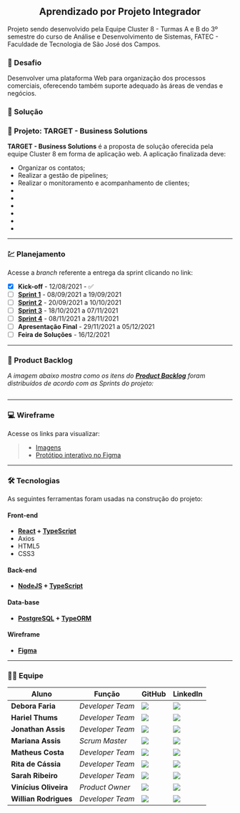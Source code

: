 <h2 align="center"> 
  Aprendizado por Projeto Integrador
</h2>

Projeto sendo desenvolvido pela Equipe Cluster 8 - Turmas A e B do 3º semestre do curso de Análise e Desenvolvimento de Sistemas, FATEC - Faculdade de Tecnologia de São José dos Campos.

### 📌 Desafio
Desenvolver uma plataforma Web para organização dos processos comerciais, oferecendo também suporte adequado às áreas de vendas e negócios. 

### 📝 Solução


### 🏁 Projeto: TARGET - Business Solutions
__TARGET - Business Solutions__ é a proposta de solução oferecida pela equipe Cluster 8 em forma de aplicação web. A aplicação finalizada deve:

* Organizar os contatos;
* Realizar a gestão de pipelines;
* Realizar o monitoramento e acompanhamento de clientes;
* 
*
*
*
*
*

-------------------------------------------------------------------------------------------------------------------------------------------------------------------

### 💹 Planejamento

Acesse a *branch* referente a entrega da sprint clicando no link:

* [x] __Kick-off__ - 12/08/2021 - ✅
* [ ] [__Sprint 1__](https://github.com/vinicius-hso/api-sem3/tree/Sprint-1) - 08/09/2021 a 19/09/2021 
* [ ] [__Sprint 2__](https://github.com/vinicius-hso/api-sem3/tree/Sprint-2) - 20/09/2021 a 10/10/2021 
* [ ] [__Sprint 3__](https://github.com/vinicius-hso/api-sem3/tree/Sprint-3) - 18/10/2021 a 07/11/2021 
* [ ] [__Sprint 4__](https://github.com/vinicius-hso/api-sem3/tree/Sprint-4) - 08/11/2021 a 28/11/2021 
* [ ] __Apresentação Final__ - 29/11/2021 a 05/12/2021 
* [ ] __Feira de Soluções__ - 16/12/2021

-------------------------------------------------------------------------------------------------------------------------------------------------------------------

### 📃 Product Backlog

*A imagem abaixo mostra como os itens do [__Product Backlog__]( ) foram distribuídos de acordo com as Sprints do projeto:*

![]( )

-------------------------------------------------------------------------------------------------------------------------------------------------------------------

### 💻 Wireframe 

Acesse os links para visualizar:

> * [Imagens](link)
> * [Protótipo interativo no Figma](https://www.figma.com/proto/9Wjemyb5Fc0einoBG4pciU/API---cluster8?node-id=0%3A1&scaling=contain&page-id=0%3A1&starting-point-node-id=217%3A1296&show-proto-sidebar=1)
 
-------------------------------------------------------------------------------------------------------------------------------------------------------------------

### 🛠 Tecnologias

As seguintes ferramentas foram usadas na construção do projeto:

#### **Front-end**  

-   **[React](https://reactjs.org/)  +  [TypeScript](https://www.typescriptlang.org/)**
-   Axios
-   HTML5 
-   CSS3

#### **Back-end**  

-   **[NodeJS](https://nodejs.org/en/)  +  [TypeScript](https://www.typescriptlang.org/)**

#### **Data-base**  

-   **[PostgreSQL](https://www.postgresql.org/)  +  [TypeORM](https://typeorm.io/#/)**

#### **Wireframe** 

-   **[Figma](https://www.figma.com/)**


-------------------------------------------------------------------------------------------------------------------------------------------------------------------

### 👨‍💻 Equipe


| Aluno            | Função           | GitHub                                                         | LinkedIn                                              |
| ---------------- | ---------------- | -------------------------------------------------------------- | ----------------------------------------------------- |
|__Debora Faria__  | *Developer Team*  | [![](https://bit.ly/3f9Xo0P)](https://github.com/deborafaria01)| [![](https://bit.ly/2P1ZogM)](https://bit.ly/2QwcT8R) |
|__Hariel Thums__  | *Developer Team* | [![](https://bit.ly/3f9Xo0P)](https://github.com/HarielThums)  | [![](https://bit.ly/2P1ZogM)](https://bit.ly/3f9bjUH) |
|__Jonathan Assis__| *Developer Team* | [![](https://bit.ly/3f9Xo0P)](https://github.com/Jonathan-Assis) | [![](https://bit.ly/2P1ZogM)](https://www.linkedin.com/in/jonathan-gabriel-/) |
|__Mariana Assis__ | *Scrum Master* | [![](https://bit.ly/3f9Xo0P)](https://github.com/mariana299)   | [![](https://bit.ly/2P1ZogM)](https://bit.ly/3foKv3d) |
|__Matheus Costa__| *Developer Team* | [![](https://bit.ly/3f9Xo0P)]( ) | [![](https://bit.ly/2P1ZogM)]( ) |
|__Rita de Cássia__| *Developer Team* | [![](https://bit.ly/3f9Xo0P)]( ) | [![](https://bit.ly/2P1ZogM)]( ) |
|__Sarah Ribeiro__| *Developer Team* | [![](https://bit.ly/3f9Xo0P)]( ) | [![](https://bit.ly/2P1ZogM)]( ) |
|__Vinícius Oliveira__| *Product Owner*| [![](https://bit.ly/3f9Xo0P)](https://github.com/vinicius-hso) | [![](https://bit.ly/2P1ZogM)](https://bit.ly/3fdl0BE) |
|__Willian Rodrigues__| *Developer Team* | [![](https://bit.ly/3f9Xo0P)](https://github.com/WrsDeveloper) | [![](https://bit.ly/2P1ZogM)](https://www.linkedin.com/in/willianrsilva/)|


